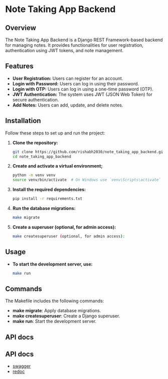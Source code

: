 # Note Taking App Backend

## Overview

The Note Taking App Backend is a Django REST Framework-based backend for managing notes. It provides functionalities for user registration, authentication using JWT tokens, and note management.

## Features

- **User Registration:** Users can register for an account.
- **Login with Password:** Users can log in using their password.
- **Login with OTP:** Users can log in using a one-time password (OTP).
- **JWT Authentication:** The system uses JWT (JSON Web Token) for secure authentication.
- **Add Notes:** Users can add, update, and delete notes.

## Installation

Follow these steps to set up and run the project:

1. **Clone the repository:**
   ```bash
   git clone https://github.com/rishabh2030/note_taking_app_backend.git
   cd note_taking_app_backend
2. **Create and activate a virtual environment;**
    ```bash
    python -m venv venv
    source venv/bin/activate  # On Windows use `venv\Scripts\activate`
3. **Install the required dependencies:**
    ```bash
    pip install -r requirements.txt
4. **Run the database migrations:**
    ```bash
    make migrate
5. **Create a superuser (optional, for admin access):**
    ```bash
    make createsuperuser (optional, for admin access):
    ```
## Usage
- **To start the development server, use:**
     ```bash
    make run
    ```
## Commands
The Makefile includes the following commands:

- **make migrate**: Apply database migrations.
- **make createsuperuser**: Create a Django superuser.
- **make run**: Start the development server.

## API docs
## API docs
- [swagger](http://127.0.0.1:8000/swagger/)
- [redoc](http://127.0.0.1:8000/redoc/)
